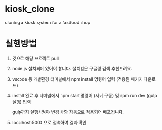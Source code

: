 # kiosk_clone
 cloning a kiosk system for a fastfood shop


# 실행방법
 1. 깃으로 해당 프로젝트 pull
 2. node.js 설치되어 있어야 합니다. 설치법은 구글링 검색 추천드려요.
 3. vscode 등 개발환경 터미널에서 npm install 명령어 입력 (적용된 패키지 다운로드)
 4. install 완료 후 터미널에서 npm start 명령어 (서버 구동) 및 npm run dev (gulp 실행) 입력
 
     gulp까지 실행시켜야 변경 사항 자동으로 적용되어 배포됩니다.
     
 5. localhost:5000 으로 접속하여 결과 확인
